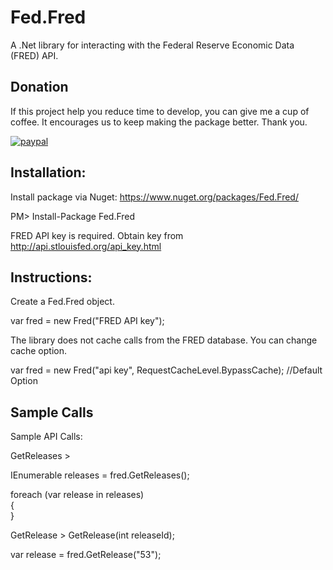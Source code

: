 # Fed.Fred

A .Net library for interacting with the Federal Reserve Economic Data (FRED) API.

## Donation
If this project help you reduce time to develop, you can give me a cup of coffee. It encourages us to keep making the package better. Thank you.

[![paypal](https://www.paypalobjects.com/en_US/i/btn/btn_donateCC_LG.gif)](https://www.paypal.com/cgi-bin/webscr?cmd=_s-xclick&hosted_button_id=MQ8JUTVXDMMTG&source=url)


## Installation:

Install package via Nuget: https://www.nuget.org/packages/Fed.Fred/

PM> Install-Package Fed.Fred

FRED API key is required. Obtain key from http://api.stlouisfed.org/api_key.html


## Instructions:

Create a Fed.Fred object.

var fred = new Fred("FRED API key");

The library does not cache calls from the FRED database. You can change cache option.

var fred = new Fred("api key", RequestCacheLevel.BypassCache); //Default Option


## Sample Calls

Sample API Calls:

GetReleases >

IEnumerable<Release> releases = fred.GetReleases();

foreach (var release in releases)<br/>
	{<br/>
	}

GetRelease > GetRelease(int releaseId);

var release = fred.GetRelease("53");


